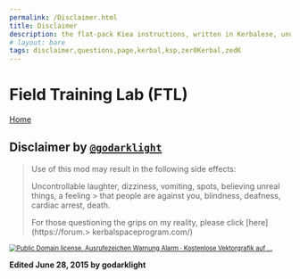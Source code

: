 ```yaml
---
permalink: /Disclaimer.html
title: Disclaimer
description: the flat-pack Kiea instructions, written in Kerbalese, unusally present
# layout: bare
tags: disclaimer,questions,page,kerbal,ksp,zer0Kerbal,zedK
---
```


<!-- Disclaimer.md v1.0.0.1
Field Training Lab (FTL)
created: 01 Apr 2022
updated: 
-->

# Field Training Lab (FTL)

[Home](/index.md)

## Disclaimer by [`@godarklight`][godarklight]

> Use of this mod may result in the following side effects:
>
> Uncontrollable laughter, dizziness, vomiting, spots, believing unreal things, a feeling > that people are against you, blindness, deafness, cardiac arrest, death.
>
> For those questioning the grips on my reality, please click [here](https://forum.> kerbalspaceprogram.com/)

<a href="https://forum.%3E%20kerbalspaceprogram.com/"><img src="https://external-content.duckduckgo.com/iu/?u=https%3A%2F%2Fcdn.pixabay.com%2Fphoto%2F2012%2F04%2F24%2F13%2F19%2Fexclamation-40026_960_720.png&f=1&nofb=1" alt="Public Domain license. Ausrufezeichen Warnung Alarm · Kostenlose Vektorgrafik auf ..." style="zoom:80%;" /></a>

**Edited June 28, 2015 by godarklight**

[godarklight]: https://forum.kerbalspaceprogram.com/index.php?/profile/92588-*/ "godarklight"

<!-- this file CC BY-NC-ND 4.0 by zer0Kerbal -->